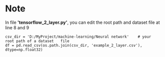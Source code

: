 # Note

In file __'tensorflow_2_layer.py'__, you can edit the root path and dataset file at line 8 and 9

```
csv_dir = 'D:/MyProject/machine-learning/Neural network' 	# your root path of a dataset	file		
df = pd.read_csv(os.path.join(csv_dir, 'example_2_layer.csv'), dtype=np.float32) 
```

